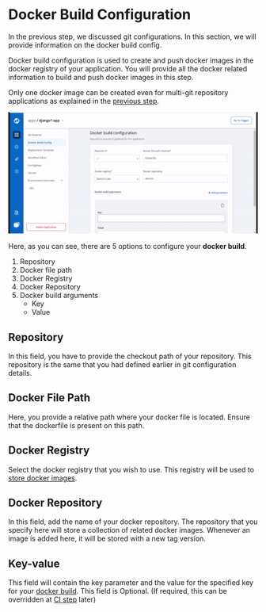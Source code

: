 # Docker Build Configuration

In the previous step, we discussed git configurations. In this section, we will provide information on the docker build config.

Docker build configuration is used to create and push docker images in the docker registry of your application. You will provide all the docker related information to build and push docker images in this step.

Only one docker image can be created even for multi-git repository applications as explained in the [previous step](git-material.md).

![](../../.gitbook/assets/docker-configuration%20%281%29.gif)

Here, as you can see, there are 5 options to configure your **docker build**.

1. Repository
2. Docker file path
3. Docker Registry
4. Docker Repository
5. Docker build arguments
   * Key
   * Value

## Repository

In this field, you have to provide the checkout path of your repository. This repository is the same that you had defined earlier in git configuration details.

## Docker File Path

Here, you provide a relative path where your docker file is located. Ensure that the dockerfile is present on this path.

## Docker Registry

Select the docker registry that you wish to use. This registry will be used to [store docker images](../global-configurations/docker-registries.md).

## Docker Repository

In this field, add the name of your docker repository. The repository that you specify here will store a collection of related docker images. Whenever an image is added here, it will be stored with a new tag version.

## Key-value

This field will contain the key parameter and the value for the specified key for your [docker build](https://docs.docker.com/engine/reference/commandline/build/#options). This field is Optional. \(If required, this can be overridden at [CI step](../deploying-application/triggering-ci.md) later\)

